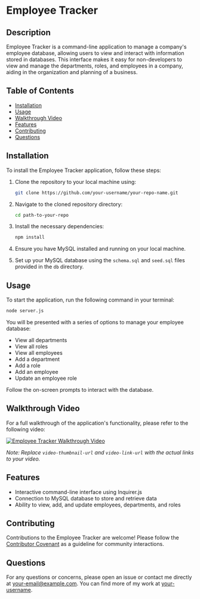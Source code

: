 
# Employee Tracker

## Description

Employee Tracker is a command-line application to manage a company's employee database, allowing users to view and interact with information stored in databases. This interface makes it easy for non-developers to view and manage the departments, roles, and employees in a company, aiding in the organization and planning of a business.

## Table of Contents

- [Installation](#installation)
- [Usage](#usage)
- [Walkthrough Video](#walkthrough-video)
- [Features](#features)
- [Contributing](#contributing)
- [Questions](#questions)

## Installation

To install the Employee Tracker application, follow these steps:

1. Clone the repository to your local machine using:

   ```sh
   git clone https://github.com/your-username/your-repo-name.git
   ```

2. Navigate to the cloned repository directory:

   ```sh
   cd path-to-your-repo
   ```

3. Install the necessary dependencies:

   ```sh
   npm install
   ```

4. Ensure you have MySQL installed and running on your local machine.

5. Set up your MySQL database using the `schema.sql` and `seed.sql` files provided in the `db` directory.

## Usage

To start the application, run the following command in your terminal:

```sh
node server.js
```

You will be presented with a series of options to manage your employee database:

- View all departments
- View all roles
- View all employees
- Add a department
- Add a role
- Add an employee
- Update an employee role

Follow the on-screen prompts to interact with the database.

## Walkthrough Video

For a full walkthrough of the application's functionality, please refer to the following video:

[![Employee Tracker Walkthrough Video](video-thumbnail-url)](video-link-url)

*Note: Replace `video-thumbnail-url` and `video-link-url` with the actual links to your video.*

## Features

- Interactive command-line interface using Inquirer.js
- Connection to MySQL database to store and retrieve data
- Ability to view, add, and update employees, departments, and roles

## Contributing

Contributions to the Employee Tracker are welcome! Please follow the [Contributor Covenant](https://www.contributor-covenant.org/) as a guideline for community interactions.

## Questions

For any questions or concerns, please open an issue or contact me directly at your-email@example.com. You can find more of my work at [your-username](https://github.com/your-username/).
